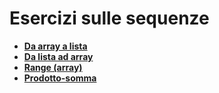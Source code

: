 # Esercizi sulle sequenze

- **[Da array a lista](array-lista.md)**
- **[Da lista ad array](lista-array.md)**
- **[Range (array)](range-array.md)**
- **[Prodotto-somma](prodotto-somma.md)**
